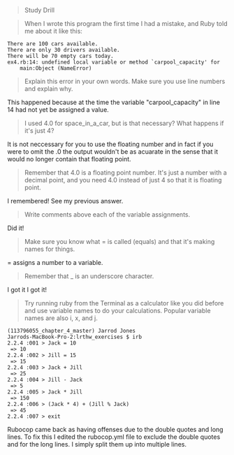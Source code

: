 > Study Drill

> When I wrote this program the first time I had a mistake, and Ruby told me about it like this:
```
There are 100 cars available.
There are only 30 drivers available.
There will be 70 empty cars today.
ex4.rb:14: undefined local variable or method `carpool_capacity' for
    main:Object (NameError)
```
> Explain this error in your own words. Make sure you use line numbers and explain why.

This happened because at the time the variable "carpool_capacity" in line 14 had not yet be assigned a value.


> I used 4.0 for space_in_a_car, but is that necessary? What happens if it's just 4?

It is not neccessary for you to use the floating number and in fact if you were to omit the .0 the output wouldn't 
be as acuarate in the sense that it would no longer contain that floating point.

> Remember that 4.0 is a floating point number. It's just a number with a decimal point, and you need 4.0 instead of just 4 so that it is floating point.

I remembered! See my previous answer.

> Write comments above each of the variable assignments.

Did it!

> Make sure you know what = is called (equals) and that it's making names for things.

= assigns a number to a variable.

> Remember that _ is an underscore character.

I got it I got it!

> Try running ruby from the Terminal as a calculator like you did before and use variable names to do your calculations. Popular variable names are also i, x, and j.

```
(113796055_chapter_4_master) Jarrod Jones
Jarrods-MacBook-Pro-2:lrthw_exercises $ irb
2.2.4 :001 > Jack = 10
 => 10
2.2.4 :002 > Jill = 15
 => 15
2.2.4 :003 > Jack + Jill
 => 25
2.2.4 :004 > Jill - Jack
 => 5
2.2.4 :005 > Jack * Jill
 => 150
2.2.4 :006 > (Jack * 4) + (Jill % Jack)
 => 45
2.2.4 :007 > exit
```

Rubocop came back as having offenses due to the double quotes and long lines. To fix this I edited the rubocop.yml file to exclude the double quotes and for the long lines. I simply split them up into multiple lines. 
